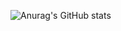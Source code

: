 ![Anurag's GitHub stats](https://github-readme-stats.vercel.app/api?username=RobertMartinis&show_icons=true&theme=gruvbox&include_all_commits=true&count_private=true&hide=contribs,prs,issues,stars)
